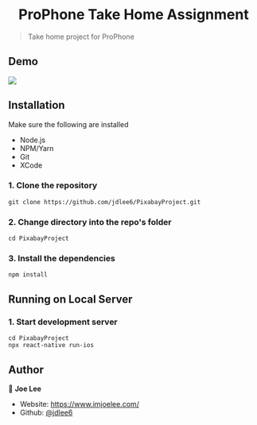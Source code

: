 <h1 align="center">ProPhone Take Home Assignment</h1>
<p>
</p>

> Take home project for ProPhone

## Demo
<img src="https://imgur.com/b24Pe9H.gif">

## Installation

Make sure the following are installed

- Node.js
- NPM/Yarn
- Git
- XCode

### 1. Clone the repository
   `git clone https://github.com/jdlee6/PixabayProject.git`

### 2. Change directory into the repo's folder
   `cd PixabayProject`

### 3. Install the dependencies
   `npm install`

## Running on Local Server

### 1. Start development server
  ```
  cd PixabayProject
  npx react-native run-ios
  ```

## Author

👤 **Joe Lee**

- Website: https://www.imjoelee.com/
- Github: [@jdlee6](https://github.com/jdlee6)
